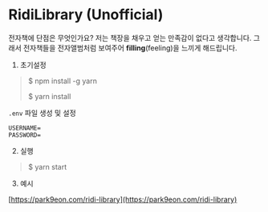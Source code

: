 # RidiLibrary (Unofficial)

전자책에 단점은 무엇인가요? 저는 책장을 채우고 얻는 만족감이 없다고 생각합니다. 그래서
 전자책들을 전자앨범처럼 보여주어 **filling**(feeling)을 느끼게 해드립니다.
 
1. 초기설정

> $ npm install -g yarn
>
> $ yarn install

`.env` 파일 생성 및 설정

```dotenv
USERNAME=
PASSWORD=
```

2. 실행

> $ yarn start

3. 예시

[https://park9eon.com/ridi-library](https://park9eon.com/ridi-library)

